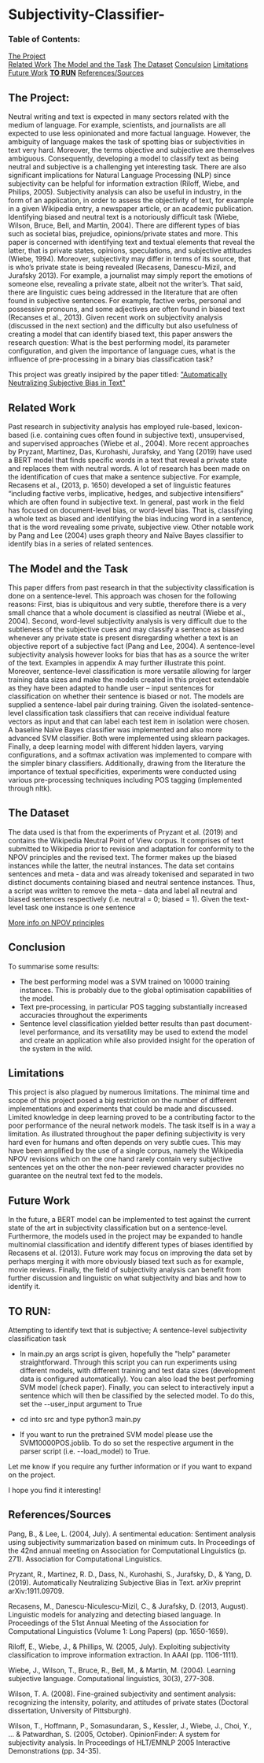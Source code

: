 # Subjectivity-Classifier-

### Table of Contents:

[The Project](#The-Project)<br>
[Related Work](#Related-work)
[The Model and the Task](#The-Model-and-the-Task)
[The Dataset](#The-Dataset)
[Conculsion](#Conclusion)
[Limitations](#Limitations)
[Future Work](#Future-Work)
**[TO RUN](#TO-RUN)**
[References/Sources](#References/Sources)

## The Project: 
Neutral writing and text is expected in many sectors related with the medium of language. For example, scientists, and journalists are all expected to use less opinionated and more factual language. However, the ambiguity of language makes the task of spotting bias or subjectivities in text very hard. Moreover, the terms objective and subjective are themselves ambiguous. Consequently, developing a model to classify text as being neutral and subjective is a challenging yet interesting task. There are also significant implications for Natural Language Processing (NLP) since subjectivity can be helpful for information extraction (Riloff, Wiebe, and Philips, 2005). Subjectivity analysis can also be useful in industry, in the form of an application, in order to assess the objectivity of text, for example in a given Wikipedia entry, a newspaper article, or an academic publication. 
	Identifying biased and neutral text is a notoriously difficult task (Wiebe, Wilson, Bruce, Bell, and Martin, 2004). There are different types of bias such as societal bias, prejudice, opinions/private states and more. This paper is concerned with identifying text and textual elements that reveal the latter, that is private states, opinions, speculations, and subjective attitudes (Wiebe, 1994). Moreover, subjectivity may differ in terms of its source, that is who’s private state is being revealed (Recasens, Danescu-Mizil, and Jurafsky 2013). For example, a journalist may simply report the emotions of someone else, revealing a private state, albeit not the writer’s. That said, there are linguistic cues being addressed in the literature that are often found in subjective sentences. For example, factive verbs, personal and possessive pronouns, and some adjectives are often found in biased text (Recanses et al., 2013). 
Given recent work on subjectivity analysis (discussed in the next section) and the difficulty but also usefulness of creating a model that can identify biased text, this paper answers the research question: What is the best performing model, its parameter configuration, and given the importance of language cues, what is the influence of pre-processing in a binary bias classification task? 

This project was greatly insipired by the paper titled: ["Automatically Neutralizing Subjective Bias in Text"](https://arxiv.org/abs/1911.09709)


## Related Work

Past research in subjectivity analysis has employed rule-based, lexicon-based (i.e. containing cues often found in subjective text), unsupervised, and supervised approaches (Wiebe et al., 2004). More recent approaches by Pryzant, Martinez, Das, Kurohashi, Jurafsky, and Yang (2019) have used a BERT model that finds specific words in a text that reveal a private state and replaces them with neutral words. A lot of research has been made on the identification of cues that make a sentence subjective. For example, Recasens et al., (2013, p. 1650) developed a set of linguistic features “including factive verbs, implicative, hedges, and subjective intensifiers” which are often found in subjective text. In general, past work in the field has focused on document-level bias, or word-level bias. That is, classifying a whole text as biased and identifying the bias inducing word in a sentence, that is the word revealing some private, subjective view. Other notable work by Pang and Lee (2004) uses graph theory and Naïve Bayes classifier to identify bias in a series of related sentences.


## The Model and the Task

This paper differs from past research in that the subjectivity classification is done on a sentence-level. This approach was chosen for the following reasons: First, bias is ubiquitous and very subtle, therefore there is a very small chance that a whole document is classified as neutral (Wiebe et al., 2004). Second, word-level subjectivity analysis is very difficult due to the subtleness of the subjective cues and may classify a sentence as biased whenever any private state is present disregarding whether a text is an objective report of a subjective fact (Pang and Lee, 2004). A sentence-level subjectivity analysis however looks for bias that has as a source the writer of the text. Examples in appendix A may further illustrate this point. Moreover, sentence-level classification is more versatile allowing for larger training data sizes and make the models created in this project extendable as they have been adapted to handle user – input sentences for classification on whether their sentence is biased or not. 
	The models are supplied a sentence-label pair during training. Given the isolated-sentence-level classification task classifiers that can receive individual feature vectors as input and that can label each test item in isolation were chosen. A baseline Naïve Bayes classifier was implemented and also more advanced SVM classifier. Both were implemented using sklearn packages. Finally, a deep learning model with different hidden layers, varying configurations, and a softmax activation was implemented to compare with the simpler binary classifiers. Additionally, drawing from the literature the importance of textual specificities, experiments were conducted using various pre-processing techniques including POS tagging (implemented through nltk).


## The Dataset

The data used is that from the experiments of Pryzant et al. (2019) and contains the Wikipedia Neutral Point of View corpus. It comprises of text submitted to Wikipedia prior to revision and adaptation for conformity to the NPOV principles  and the revised text. The former makes up the biased instances while the latter, the neutral instances. The data set contains sentences and meta - data and was already tokenised and separated in two distinct documents containing biased and neutral sentence instances. Thus, a script was written to remove the meta – data and label all neutral and biased sentences respectively (i.e. neutral = 0; biased = 1). Given the text-level task one instance is one sentence

[More info on NPOV principles](https://en.wikipedia.org/wiki/Wikipedia:Neutral_point_of_view)

## Conclusion

To summarise some results:
-	The best performing model was a SVM trained on 10000 training instances. This is probably due to the global optimisation capabilities of the model.
-	Text pre-processing, in particular POS tagging substantially increased accuracies throughout the experiments
-	Sentence level classification yielded better results than past document-level performance, and its versatility may be used to extend the model and create an application while also provided insight for the operation of the system in the wild.


## Limitations
This project is also plagued by numerous limitations. The minimal time and scope of this project posed a big restriction on the number of different implementations and experiments that could be made and discussed. Limited knowledge in deep learning proved to be a contributing factor to the poor performance of the neural network models. The task itself is in a way a limitation. As illustrated throughout the paper defining subjectivity is very hard even for humans and often depends on very subtle cues. This may have been amplified by the use of a single corpus, namely the Wikipedia NPOV revisions which on the one hand rarely contain very subjective sentences yet on the other the non-peer reviewed character provides no guarantee on the neutral text fed to the models.


## Future Work
In the future, a BERT model can be implemented to test against the current state of the art in subjectivity classification but on a sentence-level. Furthermore, the models used in the project may be expanded to handle multinomial classification and identify different types of biases identified by Recasens et al. (2013). Future work may focus on improving the data set by perhaps merging it with more obviously biased text such as for example, movie reviews. Finally, the field of subjectivity analysis can benefit from further discussion and linguistic on what subjectivity and bias and how to identify it.


## TO RUN:  

Attempting to identify text that is subjective; A sentence-level subjectivity classification task

- In main.py an args script is given, hopefully the "help" parameter straightforward. Through this script you can run experiments using different models, with different training and test data sizes (development data is configured automatically). You can also load the best perfroming
SVM model (check paper). Finally, you can select to interactively input a sentence which will then be classified by the selected model. To do this, set the --user_input argument to True

- cd into src and type python3 main.py

- If you want to run the pretrained SVM model please use the SVM10000POS.joblib. To do so set the respective argument in the parser script (i.e. --load_model) to True.


Let me know if you require any further information or if you want to expand on the project. 

I hope you find it interesting!


## References/Sources


Pang, B., & Lee, L. (2004, July). A sentimental education: Sentiment analysis using subjectivity summarization based on minimum cuts. In Proceedings of the 42nd annual meeting on Association for Computational Linguistics (p. 271). Association for Computational Linguistics.

Pryzant, R., Martinez, R. D., Dass, N., Kurohashi, S., Jurafsky, D., & Yang, D. (2019). Automatically Neutralizing Subjective Bias in Text. arXiv preprint arXiv:1911.09709.

Recasens, M., Danescu-Niculescu-Mizil, C., & Jurafsky, D. (2013, August). Linguistic models for analyzing and detecting biased language. In Proceedings of the 51st Annual Meeting of the Association for Computational Linguistics (Volume 1: Long Papers) (pp. 1650-1659).

Riloff, E., Wiebe, J., & Phillips, W. (2005, July). Exploiting subjectivity classification to improve information extraction. In AAAI (pp. 1106-1111).

Wiebe, J., Wilson, T., Bruce, R., Bell, M., & Martin, M. (2004). Learning subjective language. Computational linguistics, 30(3), 277-308.

Wilson, T. A. (2008). Fine-grained subjectivity and sentiment analysis: recognizing the intensity, polarity, and attitudes of private states (Doctoral dissertation, University of Pittsburgh).

Wilson, T., Hoffmann, P., Somasundaran, S., Kessler, J., Wiebe, J., Choi, Y., ... & Patwardhan, S. (2005, October). OpinionFinder: A system for subjectivity analysis. In Proceedings of HLT/EMNLP 2005 Interactive Demonstrations (pp. 34-35).


